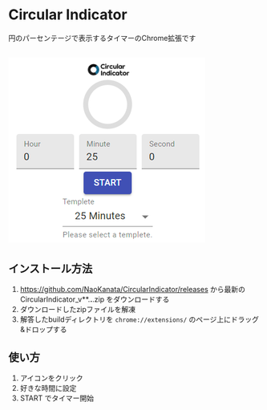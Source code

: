 # Circular Indicator
円のパーセンテージで表示するタイマーのChrome拡張です

![Circular Indicator](https://github.com/NaoKanata/CircularIndicator/blob/main/sample.png)
-----
## インストール方法

1. https://github.com/NaoKanata/CircularIndicator/releases から最新の CircularIndicator_v**.**.**.zip をダウンロードする
2. ダウンロードしたzipファイルを解凍
3. 解答したbuildディレクトリを `chrome://extensions/` のページ上にドラッグ&ドロップする

## 使い方

1. アイコンをクリック
2. 好きな時間に設定
3. START でタイマー開始
